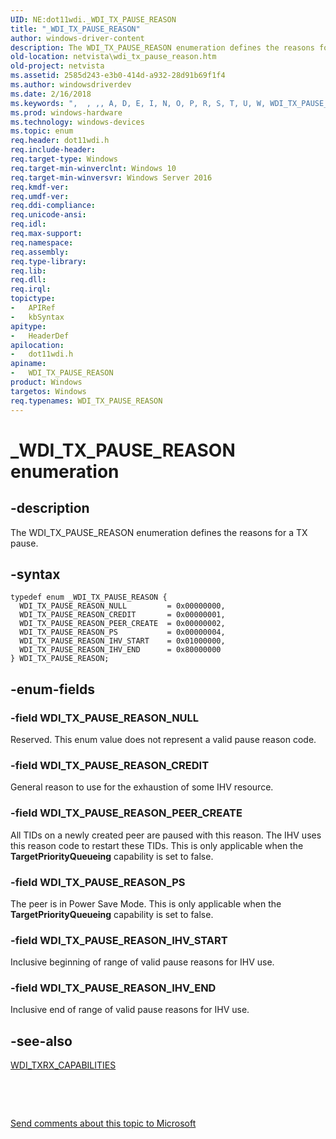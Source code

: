 ```yaml
---
UID: NE:dot11wdi._WDI_TX_PAUSE_REASON
title: "_WDI_TX_PAUSE_REASON"
author: windows-driver-content
description: The WDI_TX_PAUSE_REASON enumeration defines the reasons for a TX pause.
old-location: netvista\wdi_tx_pause_reason.htm
old-project: netvista
ms.assetid: 2585d243-e3b0-414d-a932-28d91b69f1f4
ms.author: windowsdriverdev
ms.date: 2/16/2018
ms.keywords: ",  , ,, A, D, E, I, N, O, P, R, S, T, U, W, WDI_TX_PAUSE_REASON, WDI_TX_PAUSE_REASON enumeration [Network Drivers Starting with Windows Vista], WDI_TX_PAUSE_REASON_CREDIT, WDI_TX_PAUSE_REASON_IHV_END, WDI_TX_PAUSE_REASON_IHV_START, WDI_TX_PAUSE_REASON_NULL, WDI_TX_PAUSE_REASON_PEER_CREATE, WDI_TX_PAUSE_REASON_PS, X, _, _WDI_TX_PAUSE_REASON, dot11wdi/WDI_TX_PAUSE_REASON, dot11wdi/WDI_TX_PAUSE_REASON_CREDIT, dot11wdi/WDI_TX_PAUSE_REASON_IHV_END, dot11wdi/WDI_TX_PAUSE_REASON_IHV_START, dot11wdi/WDI_TX_PAUSE_REASON_NULL, dot11wdi/WDI_TX_PAUSE_REASON_PEER_CREATE, dot11wdi/WDI_TX_PAUSE_REASON_PS, netvista.wdi_tx_pause_reason, netvista.wifi_tx_pause_reason"
ms.prod: windows-hardware
ms.technology: windows-devices
ms.topic: enum
req.header: dot11wdi.h
req.include-header: 
req.target-type: Windows
req.target-min-winverclnt: Windows 10
req.target-min-winversvr: Windows Server 2016
req.kmdf-ver: 
req.umdf-ver: 
req.ddi-compliance: 
req.unicode-ansi: 
req.idl: 
req.max-support: 
req.namespace: 
req.assembly: 
req.type-library: 
req.lib: 
req.dll: 
req.irql: 
topictype:
-	APIRef
-	kbSyntax
apitype:
-	HeaderDef
apilocation:
-	dot11wdi.h
apiname:
-	WDI_TX_PAUSE_REASON
product: Windows
targetos: Windows
req.typenames: WDI_TX_PAUSE_REASON
---
```


# _WDI_TX_PAUSE_REASON enumeration


## -description


The WDI_TX_PAUSE_REASON enumeration defines the reasons for a TX pause.


## -syntax


````
typedef enum _WDI_TX_PAUSE_REASON { 
  WDI_TX_PAUSE_REASON_NULL         = 0x00000000,
  WDI_TX_PAUSE_REASON_CREDIT       = 0x00000001,
  WDI_TX_PAUSE_REASON_PEER_CREATE  = 0x00000002,
  WDI_TX_PAUSE_REASON_PS           = 0x00000004,
  WDI_TX_PAUSE_REASON_IHV_START    = 0x01000000,
  WDI_TX_PAUSE_REASON_IHV_END      = 0x80000000
} WDI_TX_PAUSE_REASON;
````


## -enum-fields




### -field WDI_TX_PAUSE_REASON_NULL

Reserved.  This enum value does not represent a valid pause reason code.


### -field WDI_TX_PAUSE_REASON_CREDIT

General reason to use for the exhaustion of some IHV resource.


### -field WDI_TX_PAUSE_REASON_PEER_CREATE

All TIDs on a newly created peer are paused with this reason.  The IHV uses this reason code to restart these TIDs.  This is only applicable when the <b>TargetPriorityQueueing</b> capability is set to false.


### -field WDI_TX_PAUSE_REASON_PS

The peer is in Power Save Mode. This is only applicable when the <b>TargetPriorityQueueing</b> capability is set to false.


### -field WDI_TX_PAUSE_REASON_IHV_START

Inclusive beginning of range of valid pause reasons for IHV use.


### -field WDI_TX_PAUSE_REASON_IHV_END

Inclusive end of range of valid pause reasons for IHV use.


## -see-also

<a href="..\dot11wdi\ns-dot11wdi-_wdi_txrx_target_capabilities.md">WDI_TXRX_CAPABILITIES</a>



 

 

<a href="mailto:wsddocfb@microsoft.com?subject=Documentation%20feedback [netvista\netvista]:%20WDI_TX_PAUSE_REASON enumeration%20 RELEASE:%20(2/16/2018)&amp;body=%0A%0APRIVACY STATEMENT%0A%0AWe use your feedback to improve the documentation. We don't use your email address for any other purpose, and we'll remove your email address from our system after the issue that you're reporting is fixed. While we're working to fix this issue, we might send you an email message to ask for more info. Later, we might also send you an email message to let you know that we've addressed your feedback.%0A%0AFor more info about Microsoft's privacy policy, see http://privacy.microsoft.com/en-us/default.aspx." title="Send comments about this topic to Microsoft">Send comments about this topic to Microsoft</a>

